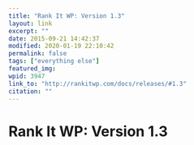 ```yaml
---
title: "Rank It WP: Version 1.3"
layout: link
excerpt: ""
date: 2015-09-21 14:42:37
modified: 2020-01-19 22:10:42
permalink: false
tags: ["everything else"]
featured_img: 
wpid: 3947
link_to: "http://rankitwp.com/docs/releases/#1.3"
citation: ""
---
```


# Rank It WP: Version 1.3

